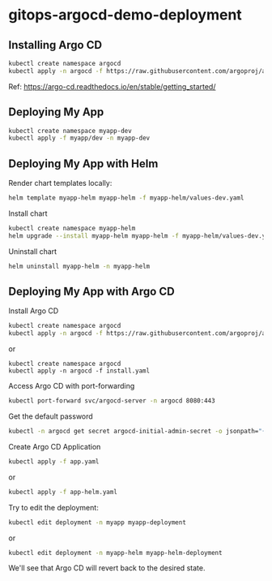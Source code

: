 # gitops-argocd-demo-deployment

## Installing Argo CD

```sh
kubectl create namespace argocd
kubectl apply -n argocd -f https://raw.githubusercontent.com/argoproj/argo-cd/stable/manifests/install.yaml
```

Ref: https://argo-cd.readthedocs.io/en/stable/getting_started/

## Deploying My App

```sh
kubectl create namespace myapp-dev
kubectl apply -f myapp/dev -n myapp-dev
```

## Deploying My App with Helm

Render chart templates locally:

```sh
helm template myapp-helm myapp-helm -f myapp-helm/values-dev.yaml
```

Install chart

```sh
kubectl create namespace myapp-helm
helm upgrade --install myapp-helm myapp-helm -f myapp-helm/values-dev.yaml -n myapp-helm
```

Uninstall chart

```sh
helm uninstall myapp-helm -n myapp-helm
```

## Deploying My App with Argo CD

Install Argo CD

```sh
kubectl create namespace argocd
kubectl apply -n argocd -f https://raw.githubusercontent.com/argoproj/argo-cd/stable/manifests/install.yaml
```

or

```
kubectl create namespace argocd
kubectl apply -n argocd -f install.yaml
```

Access Argo CD with port-forwarding

```sh
kubectl port-forward svc/argocd-server -n argocd 8080:443
```

Get the default password

```sh
kubectl -n argocd get secret argocd-initial-admin-secret -o jsonpath="{.data.password}" | base64 -d; echo
```

Create Argo CD Application

```sh
kubectl apply -f app.yaml
```

or

```sh
kubectl apply -f app-helm.yaml
```

Try to edit the deployment:

```sh
kubectl edit deployment -n myapp myapp-deployment
```

or

```sh
kubectl edit deployment -n myapp-helm myapp-helm-deployment
```

We'll see that Argo CD will revert back to the desired state.
